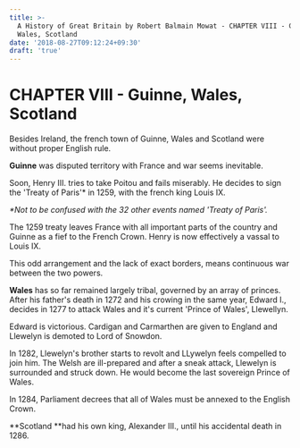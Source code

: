 ```yaml
---
title: >-
  A History of Great Britain by Robert Balmain Mowat - CHAPTER VIII - Guinne,
  Wales, Scotland
date: '2018-08-27T09:12:24+09:30'
draft: 'true'
---
```

# CHAPTER VIII - Guinne, Wales, Scotland

Besides Ireland, the french town of Guinne, Wales and Scotland were without proper English rule.

**Guinne** was disputed territory with France and war seems inevitable.

Soon, Henry III. tries to take Poitou and fails miserably. He decides to sign the 'Treaty of Paris'* in 1259, with the french king Louis IX. 

_\*Not to be confused with the 32 other events named 'Treaty of Paris'._

The 1259 treaty leaves France with all important parts of the country and Guinne as a fief to the French Crown. Henry is now effectively a vassal to Louis IX.

This odd arrangement and the lack of exact borders, means continuous war between the two powers.

**Wales** has so far remained largely tribal, governed by an array of princes. After his father's death in 1272 and his crowing in the same year, Edward I., decides in 1277 to attack Wales and it's current 'Prince of Wales', Llewellyn.

Edward is victorious. Cardigan and Carmarthen are given to England and Llewelyn is demoted to Lord of Snowdon.

In 1282, Llewelyn's brother starts to revolt and LLywelyn feels compelled to join him. The Welsh are ill-prepared and after a sneak attack, Llewelyn is surrounded and struck down. He would become the last sovereign Prince of Wales.

In 1284, Parliament decrees that all of Wales must be annexed to the English Crown.

**Scotland **had his own king, Alexander III., until his accidental death in 1286.
